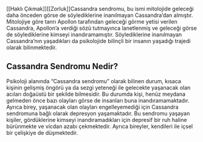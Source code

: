 [[Haklı Çıkmak]][[Zorluk]]Cassandra sendromu, bu ismi mitolojide geleceği daha önceden görse de söylediklerine inanılmayan Cassandra’dan almıştır. Mitolojiye göre tanrı Apollon tarafından geleceği görme yetisi verilen Cassandra, Apollon’a verdiği sözü tutmayınca lanetlenmiş ve geleceği görse de söylediklerine kimseyi inandıramamıştır. Söylediklerine inanılmayan Cassandra’nın yaşadıkları da psikolojide bilinçli bir insanın yaşadığı trajedi olarak bilinmektedir.

## **Cassandra Sendromu Nedir?**

Psikoloji alanında “Cassandra sendromu” olarak bilinen durum, kısaca kişinin gelişmiş öngörü ya da sezgi yeteneği ile gelecekte yaşanacak olan acıları doğaüstü bir şekilde bilmesidir. Bu durumda kişi, henüz meydana gelmeden önce bazı olayları görse de insanları buna inandıramamaktadır. Ayrıca birey, yaşanacak olan olayları engelleyemediği için Cassandra sendromuna bağlı olarak depresyon yaşamaktadır. Bu sendromu yaşayan kişiler, gördüklerine kimseyi inandıramadıkları için depresif bir ruh haline bürünmekte ve vicdan azabı çekmektedir. Ayrıca bireyler, kendileri ile içsel bir çelişkiye de düşmektedir.